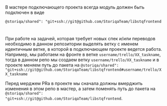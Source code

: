 В мастере подключающего проекта всегда модуль должен быть подключен в виде

`@storiqa/shared": "git+ssh://git@github.com/StoriqaTeam/libstqfrontend`
#
При работе на задачей, которая требует новых спек и/или переводов необходимо в данном репозитории выделять ветку
с именем идентичным ветке, в которой в подключающем проекте ведется работа.
Например, мы работаем на фронте в ветке `username/trello/XX_taskname`, тогда в данном репо мы создаем ветку `username/trello/XX_taskname`
и в проекте меняем путь до пакета на `@storiqa/shared": "git+ssh://git@github.com/StoriqaTeam/libstqfrontend#username/trello/XX_taskname`

Перед мерджем PRa в проекте мы сначала должны вмерджить изменения в этом репо в мастер, а затем поменять путь до пакета на
`@storiqa/shared": "git+ssh://git@github.com/StoriqaTeam/libstqfrontend`.

